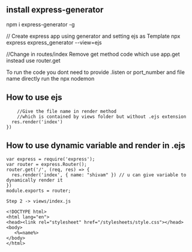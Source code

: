 ## install express-generator  
npm i express-generator -g

// Create express app using generator and setting ejs as Template
npx express express_generator --view=ejs

//Change in routes/index
Remove get method code which use app.get
instead use router.get

To run the code you dont need to provide .listen or port_number and file name
directly run the npx nodemon

## How to use ejs 
```router.get('/', (req, res) => {
    //Give the file name in render method 
    //which is contained by views folder but without .ejs extension
  res.render('index')
})

```
## How to use dynamic variable and render in .ejs  

``` Step 1
var express = require('express');
var router = express.Router();
router.get('/', (req, res) => {
  res.render('index', { name: "shivam" }) // u can give variable to dynamically render it
})
module.exports = router;
```
```
Step 2 -> views/index.js

<!DOCTYPE html>
<html lang="en">
<head><link rel="stylesheet" href="/stylesheets/style.css"></head>
<body>
   <%=name%>  
</body>
</html> 